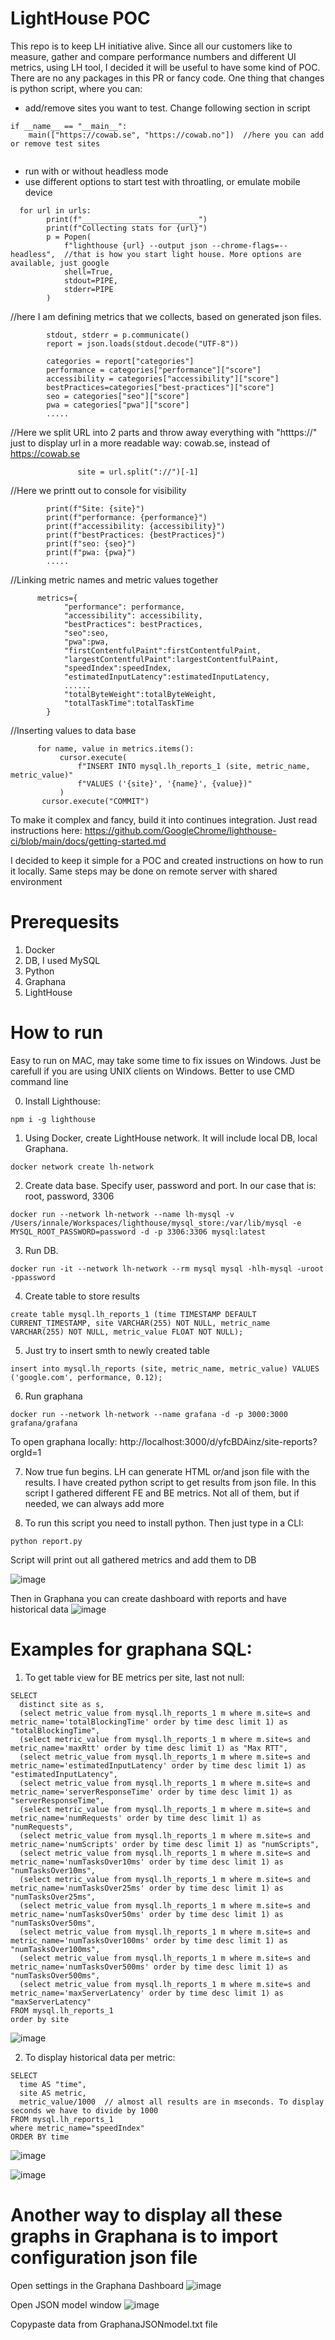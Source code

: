 # LightHouse POC
This repo is to keep LH initiative alive. Since all our customers like to measure, gather and compare performance numbers and different UI metrics, using LH tool, I decided it will be useful to have some kind of POC. There are no any packages in this PR or fancy code. One thing that changes is python script, where you can:
* add/remove sites you want to test. Change following section in script
``` 
if __name__ == "__main__":
    main(["https://cowab.se", "https://cowab.no"])  //here you can add or remove test sites
    
```  
    
* run with or without headless mode
* use different options to start test with throatling, or emulate mobile device
```
  for url in urls:
        print(f"__________________________")
        print(f"Collecting stats for {url}")
        p = Popen(
            f"lighthouse {url} --output json --chrome-flags=--headless",  //that is how you start light house. More options are available, just google
            shell=True,
            stdout=PIPE,
            stderr=PIPE
        )
```
 
 //here I am defining metrics that we collects, based on generated json files.

```
        stdout, stderr = p.communicate()
        report = json.loads(stdout.decode("UTF-8"))

        categories = report["categories"]
        performance = categories["performance"]["score"]
        accessibility = categories["accessibility"]["score"]
        bestPractices=categories["best-practices"]["score"]
        seo = categories["seo"]["score"]
        pwa = categories["pwa"]["score"]
        .....
```

 //Here we split URL into 2 parts and throw away everything with "htttps://" just to display url in a more readable way: cowab.se, instead of https://cowab.se
       
```
               site = url.split("://")[-1]
```

//Here we printt out to console for visibility

```
        print(f"Site: {site}")
        print(f"performance: {performance}")
        print(f"accessibility: {accessibility}")
        print(f"bestPractices: {bestPractices}")
        print(f"seo: {seo}")
        print(f"pwa: {pwa}")
        .....
 ```       
        
//Linking metric names and metric values together
```
      metrics={
            "performance": performance,
            "accessibility": accessibility,
            "bestPractices": bestPractices,
            "seo":seo,
            "pwa":pwa,
            "firstContentfulPaint":firstContentfulPaint,
            "largestContentfulPaint":largestContentfulPaint,
            "speedIndex":speedIndex,
            "estimatedInputLatency":estimatedInputLatency,
            ......
            "totalByteWeight":totalByteWeight,
            "totalTaskTime":totalTaskTime
        }
 ```
        
       
  //Inserting values to data base       
 ```
       for name, value in metrics.items():
            cursor.execute(
                f"INSERT INTO mysql.lh_reports_1 (site, metric_name, metric_value)"
                f"VALUES ('{site}', '{name}', {value})"
            )
        cursor.execute("COMMIT")

```  
    

To make it complex and fancy, build it into continues integration. Just read instructions here: https://github.com/GoogleChrome/lighthouse-ci/blob/main/docs/getting-started.md

I decided to keep it simple for a POC and created instructions on how to run it locally. Same steps may be done on remote server with shared environment


# Prerequesits
1. Docker
2. DB, I used MySQL
3. Python
4. Graphana
5. LightHouse

# How to run 
Easy to run on MAC, may take some time to fix issues on Windows. Just be carefull if you are using UNIX clients on Windows. Better to use CMD command line


0) Install Lighthouse:

```
npm i -g lighthouse
```

1) Using Docker, create LightHouse network. It will include local DB, local Graphana.

```
docker network create lh-network
```

2) Create data base. Specify user, password and port. In our case that is: root, password, 3306

```
docker run --network lh-network --name lh-mysql -v /Users/innale/Workspaces/lighthouse/mysql_store:/var/lib/mysql -e MYSQL_ROOT_PASSWORD=password -d -p 3306:3306 mysql:latest
```

3) Run DB.

```
docker run -it --network lh-network --rm mysql mysql -hlh-mysql -uroot -ppassword
```

4) Create table to store results 

```
create table mysql.lh_reports_1 (time TIMESTAMP DEFAULT CURRENT_TIMESTAMP, site VARCHAR(255) NOT NULL, metric_name VARCHAR(255) NOT NULL, metric_value FLOAT NOT NULL);
```

5) Just try to insert smth to newly created table


```
insert into mysql.lh_reports (site, metric_name, metric_value) VALUES ('google.com', performance, 0.12); 
```


6) Run graphana

```
docker run --network lh-network --name grafana -d -p 3000:3000 grafana/grafana
```

To open graphana locally: http://localhost:3000/d/yfcBDAinz/site-reports?orgId=1 



7) Now true fun begins. LH can generate HTML or/and json file with the results. I have created python script to get results from json file.
In this script I gathered different FE and BE metrics. Not all of them, but if needed, we can always add more 

8) To run this script you need to install python. Then just type in a CLI: 
```
python report.py
```

Script will print out all gathered metrics and add them to DB

![image](https://user-images.githubusercontent.com/54897268/125449877-28f545b8-70b2-44cc-9a5b-06ba5a39e7a0.png)

Then in Graphana you can create dashboard with reports and have historical data
![image](https://user-images.githubusercontent.com/54897268/125450027-a4571ca1-b6c0-441c-bc11-7850cbe75052.png)

# Examples for graphana SQL:
1) To get table view for BE metrics per site, last not null:


```
SELECT
  distinct site as s,
  (select metric_value from mysql.lh_reports_1 m where m.site=s and metric_name='totalBlockingTime' order by time desc limit 1) as "totalBlockingTime",
  (select metric_value from mysql.lh_reports_1 m where m.site=s and metric_name='maxRtt' order by time desc limit 1) as "Max RTT",
  (select metric_value from mysql.lh_reports_1 m where m.site=s and metric_name='estimatedInputLatency' order by time desc limit 1) as "estimatedInputLatency",
  (select metric_value from mysql.lh_reports_1 m where m.site=s and metric_name='serverResponseTime' order by time desc limit 1) as "serverResponseTime",
  (select metric_value from mysql.lh_reports_1 m where m.site=s and metric_name='numRequests' order by time desc limit 1) as "numRequests",
  (select metric_value from mysql.lh_reports_1 m where m.site=s and metric_name='numScripts' order by time desc limit 1) as "numScripts",
  (select metric_value from mysql.lh_reports_1 m where m.site=s and metric_name='numTasksOver10ms' order by time desc limit 1) as "numTasksOver10ms",
  (select metric_value from mysql.lh_reports_1 m where m.site=s and metric_name='numTasksOver25ms' order by time desc limit 1) as "numTasksOver25ms",
  (select metric_value from mysql.lh_reports_1 m where m.site=s and metric_name='numTasksOver50ms' order by time desc limit 1) as "numTasksOver50ms",
  (select metric_value from mysql.lh_reports_1 m where m.site=s and metric_name='numTasksOver100ms' order by time desc limit 1) as "numTasksOver100ms",
  (select metric_value from mysql.lh_reports_1 m where m.site=s and metric_name='numTasksOver500ms' order by time desc limit 1) as "numTasksOver500ms",
  (select metric_value from mysql.lh_reports_1 m where m.site=s and metric_name='maxServerLatency' order by time desc limit 1) as "maxServerLatency"
FROM mysql.lh_reports_1
order by site
```

![image](https://user-images.githubusercontent.com/54897268/125470674-c49751f8-68ef-4817-9986-ac1ea93eda4e.png)


2) To display historical data per metric:
```
SELECT
  time AS "time",
  site AS metric,
  metric_value/1000  // almost all results are in mseconds. To display seconds we have to divide by 1000
FROM mysql.lh_reports_1
where metric_name="speedIndex"
ORDER BY time
```
![image](https://user-images.githubusercontent.com/54897268/125469684-e3179bc0-949f-4850-8498-e7cb44028cbb.png)

![image](https://user-images.githubusercontent.com/54897268/125470898-3c7312e1-b404-4305-b227-441988189f8c.png)

# Another way to display all these graphs in Graphana is to import configuration json file
Open settings in the Graphana Dashboard
![image](https://user-images.githubusercontent.com/54897268/125501170-9849b176-aa12-4494-97bb-c0e9719efbad.png)


Open JSON model window
![image](https://user-images.githubusercontent.com/54897268/125501311-d5ab302b-893b-4630-b627-f1804e226742.png)

Copypaste data from GraphanaJSONmodel.txt file
